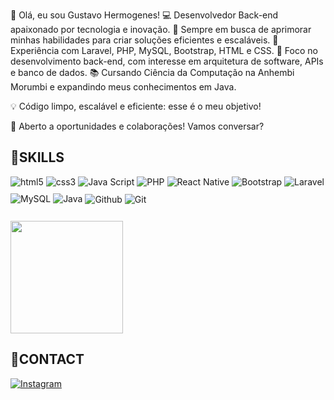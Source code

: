 👋 Olá, eu sou Gustavo Hermogenes!
💻 Desenvolvedor Back-end apaixonado por tecnologia e inovação.
🚀 Sempre em busca de aprimorar minhas habilidades para criar soluções eficientes e escaláveis.
🔹 Experiência com Laravel, PHP, MySQL, Bootstrap, HTML e CSS.
🎯 Foco no desenvolvimento back-end, com interesse em arquitetura de software, APIs e banco de dados.
📚 Cursando Ciência da Computação na Anhembi Morumbi e expandindo meus conhecimentos em Java.

💡 Código limpo, escalável e eficiente: esse é o meu objetivo!

📩 Aberto a oportunidades e colaborações! Vamos conversar?

## 🚀SKILLS

<div>
  <img style="margin-bottom: 10px; align="center" alt="html5" src="https://img.shields.io/badge/HTML5-E34F26?style=for-the-badge&logo=html5&logoColor=white"/> 
  <img style="margin-bottom: 10px; align="center" alt="css3" src="https://img.shields.io/badge/CSS3-1572B6?style=for-the-badge&logo=css3&logoColor=white"/>
  <img style="margin-bottom: 10px; align="center" alt="Java Script" src="https://img.shields.io/badge/JavaScript-F7DF1E?style=for-the-badge&logo=javascript&logoColor=black"/>
  <img style="margin-bottom: 10px; align="center" alt="PHP" src="https://img.shields.io/badge/PHP-777BB4?style=for-the-badge&logo=php&logoColor=white"/>
  <img style="margin-bottom: 10px; align="center" alt="React Native" src="https://img.shields.io/badge/React_Native-20232A?style=for-the-badge&logo=react&logoColor=61DAFB"/>
  <img style="margin-bottom: 10px; align="center" alt="Bootstrap" src="https://img.shields.io/badge/Bootstrap-563D7C?style=for-the-badge&logo=bootstrap&logoColor=white"/>
  <img style="margin-bottom: 10px; align="center" alt="Laravel" src="https://img.shields.io/badge/Laravel-FF2D20?style=for-the-badge&logo=laravel&logoColor=white"/>
  <img style="margin-bottom: 10px; align="center" alt="MySQL" src="https://img.shields.io/badge/MySQL-00000F?style=for-the-badge&logo=mysql&logoColor=white"/>
  <img style="align="center" alt="Java" src="https://img.shields.io/badge/Java-00000F?style=for-the-badge&logo=java&logoColor=white"/>
  <img align="center" alt="Github" src="https://img.shields.io/badge/GitHub-100000?style=for-the-badge&logo=github&logoColor=white"/>
  <img align="center" alt="Git" src="https://img.shields.io/badge/GIT-E44C30?style=for-the-badge&logo=git&logoColor=white"/>
</div><br/>

<div> 
<img align="center" height="180em" src="https://github-readme-stats.vercel.app/api/top-langs/?username=GustavoHermogenes&layout=compact&langs_count=7&theme=dark"/>
</div>


## 📱CONTACT

[![Instagram](https://img.shields.io/badge/Instagram-E4405F?style=for-the-badge&logo=instagram&logoColor=white)](https://instagram.com/guustavo_hermogenes)
